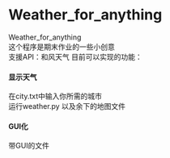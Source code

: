 # Weather_for_anything
Weather_for_anything<br>
这个程序是期末作业的一些小创意<br>
支援API：和风天气
目前可以实现的功能：
#### 显示天气
在city.txt中输入你所需的城市<br>
运行weather.py 以及余下的地图文件<br>
#### GUI化
带GUI的文件
  
